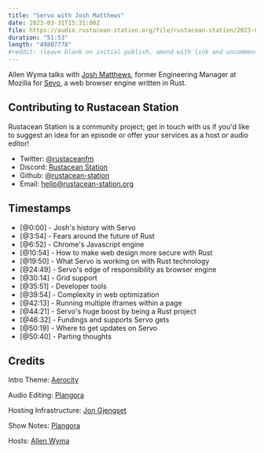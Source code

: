 ```yaml
---
title: "Servo with Josh Matthews"
date: 2023-03-31T15:31:00Z
file: https://audio.rustacean-station.org/file/rustacean-station/2023-03-31-josh-matthews.mp3
duration: "51:53"
length: "49807778"
#reddit: (leave blank on initial publish, amend with link and uncomment this line after Reddit thread has been posted)
---
```

Allen Wyma talks with [Josh Matthews](https://www.linkedin.com/in/joshuadmatthews/), former Engineering Manager at Mozilla for [Sevo](https://servo.org/), a web browser engine written in Rust.

## Contributing to Rustacean Station

Rustacean Station is a community project; get in touch with us if you'd like to suggest an idea for an episode or offer your services as a host or audio editor!

- Twitter: [@rustaceanfm](https://twitter.com/rustaceanfm)
- Discord: [Rustacean Station](https://discord.gg/cHc3Gyc)
- Github: [@rustacean-station](https://github.com/rustacean-station/)
- Email: [hello@rustacean-station.org](mailto:hello@rustacean-station.org)

## Timestamps
- [@0:00] - Josh's history with Servo
- [@3:54] - Fears around the future of Rust
- [@6:52] - Chrome's Javascript engine
- [@10:54] - How to make web design more secure with Rust
- [@19:50] - What Servo is working on with Rust technology
- [@24:49] - Servo's edge of responsibility as browser engine
- [@30:14] - Grid support
- [@35:51] - Developer tools
- [@39:54] - Complexity in web optimization
- [@42:13] - Running multiple iframes within a page
- [@44:21] - Servo's huge boost by being a Rust project
- [@46:32] - Fundings and supports Servo gets
- [@50:19] - Where to get updates on Servo
- [@50:40] - Parting thoughts

## Credits
Intro Theme: [Aerocity](https://twitter.com/AerocityMusic)

Audio Editing: [Plangora](https://twitter.com/plangora)

Hosting Infrastructure: [Jon Gjengset](https://twitter.com/jonhoo/)

Show Notes: [Plangora](https://twitter.com/plangora)

Hosts: [Allen Wyma](https://twitter.com/allenwyma)
